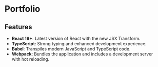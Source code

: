 # Portfolio

## Features

-   **React 18+**: Latest version of React with the new JSX Transform.
-   **TypeScript**: Strong typing and enhanced development experience.
-   **Babel**: Transpiles modern JavaScript and TypeScript code.
-   **Webpack**: Bundles the application and includes a development server with hot reloading.
